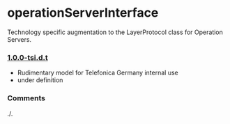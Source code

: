# operationServerInterface
Technology specific augmentation to the LayerProtocol class for Operation Servers.

### [1.0.0-tsi.d.t](../../tree/tsi)
- Rudimentary model for Telefonica Germany internal use
- under definition

### Comments
./.
